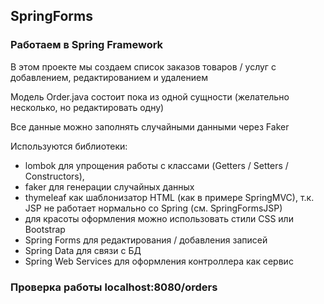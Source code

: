 ## SpringForms
### Работаем в Spring Framework

В этом проекте мы создаем список заказов товаров / услуг
с добавлением, редактированием и удалением

Модель Order.java состоит пока из одной сущности 
(желательно несколько, но редактировать одну)

Все данные можно заполнять случайными данными через Faker 

Используются библиотеки:
- lombok для упрощения работы с классами (Getters / Setters / Constructors),
- faker для генерации случайных данных
- thymeleaf как шаблонизатор HTML (как в примере SpringMVC), т.к. JSP не работает нормально со Spring (см. SpringFormsJSP)
- для красоты оформления можно использовать стили CSS или Bootstrap
- Spring Forms для редактирования / добавления записей
- Spring Data для связи с БД
- Spring Web Services для оформления контроллера как сервис

### Проверка работы localhost:8080/orders